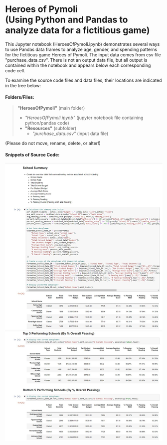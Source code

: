<h1> Heroes of Pymoli <br> (Using Python and Pandas to analyze data for a fictitious game) </h1>

This Jupyter notebook (HeroesOfPymoli.ipynb) demonstrates several ways to use Pandas data frames to analyze age, gender, and spending patterns
for the fictitious game Heroes of Pymoli. The input data comes from csv file "purchase_data.csv". 
There is not an output data file, but all output is contained within the notebook and appears below each corresponding code cell.

To examine the source code files and data files, their locations are indicated in the tree below:

#### Folders/Files:

> **"HeroesOfPymoli"** (main folder) <br>
> - *"HeroesOfPymoli.ipynb"* (jupyter notebook file containing python/pandas code) <br>
> - **"Resources"** (subfolder) <br>
>	- *"purchase_data.csv"* (input data file) <br>
	
(Please do not move, rename, delete, or alter!)

#### Snippets of Source Code: <br>
 
<img src="Images/CodeSnip1.jpg"> <br>
<img src="Images/CodeSnip2.jpg"> <br>
